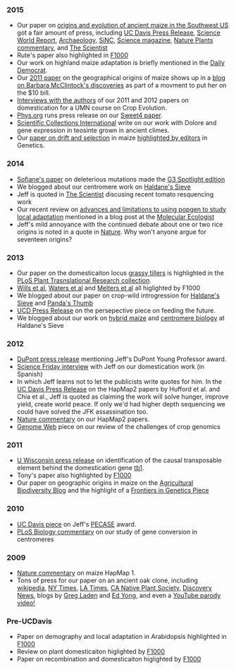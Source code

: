 ### 2015

* Our paper on [origins and evolution of ancient maize in the Southwest US](http://www.rilab.org/pdfs/fonseca2015.pdf) got a fair amount of press, including [UC Davis Press Release](http://news.ucdavis.edu/search/news_detail.lasso?id=11124), [Science World Report](http://www.scienceworldreport.com/articles/21122/20150112/origins-maize-dna-tests-reveal-two-paths.htm), [Archaeology](http://www.archaeology.org/news/2879-150108-southwest-corn-dna), [SiNC](http://www.agenciasinc.es/Noticias/El-maiz-entro-en-el-suroeste-de-EE-UU-hace-4.000-anos-a-traves-de-la-montana), [Science magazine](http://news.sciencemag.org/archaeology/2015/01/how-corn-became-corn), [Nature Plants commentary](http://www.nature.com/articles/nplants20149), and [The Scientist](http://www.the-scientist.com/?articles.view/articleNo/41865/title/Corn-Chronicle/)   
* Rute's paper also highlighted in [F1000](https://vpn.lib.ucdavis.edu/prime/,DanaInfo=f1000.com+725299665)  
* Our work on highland maize adaptation is briefly mentioned in the [Daily Democrat](http://www.dailydemocrat.com/general-news/20150110/uc-davis-scientists-work-to-id-food-crops-that-can-survive-global-warming).  
* Our [2011 paper](http://media.wix.com/ugd/fe9228_4916e7f7acec4aee869da040d519e0be.pdf) on the geographical origins of maize shows up in a [blog on Barbara McClintock's discoveries](http://www.barbaraonthebill.com/discoveries/) as part of a movment to put her on the $10 bill.  
* [Interviews with the authors](http://morrell-lab.cfans.umn.edu/interviews/interviews.htm) of our 2011 and 2012 papers on domestication for a UMN course on Crop Evolution.
* [Phys.org](http://phys.org/news/2015-11-higher-yielding-crops-sugar-import.html) runs press release on our [Sweet4 paper](http://www.nature.com/ng/journal/vaop/ncurrent/full/ng.3422.html). 
* [Scientific Collections International](http://blog.scicoll.org/2015/11/teosinte-today-maize-tomorrow.html) write on our work with Dolore and gene expression in teosinte grown in ancient climes.
* Our [paper on drift and selection](http://www.genetics.org/content/201/3/1201) in maize [highlighted by editors](http://www.genetics.org/content/201/3/NP?etoc) in Genetics.

### 2014

* [Sofiane's paper](http://www.g3journal.org/content/4/1/163.full) on deleterious mutations made the [G3 Spotlight edition](http://www.genetics-gsa.org/pdf/Webspotlights/GSA_WebSpotlight2014_G3.pdf)  
* We blogged about our centromere work on [Haldane's Sieve](http://haldanessieve.org/2014/05/21/author-post-diversity-and-evolution-of-centromere-repeats-in-the-maize-genome/)  
* Jeff is quoted in [The Scientist](http://www.the-scientist.com/?articles.view/articleNo/41194/title/360-Degree-View-of-the-Tomato/) discusing recent tomato resquencing work 
* Our recent review on [advances and limitations to using popgen to study local adaptation](http://www.rilab.org/pdfs/tiffin2014.pdf) mentioned in a blog post at the [Molecular Ecologist](http://www.molecularecologist.com/2014/10/how-many-markers-does-it-take-to-make-a-dataset-genomic/)  
* Jeff's mild annoyance with the continued debate about one or two rice origins is noted in a quote in [Nature](http://www.nature.com/nature/journal/v514/n7524_supp/full/514S58a.html). Why won't anyone argue for seventeen origins?


### 2013

* Our paper on the domesticaiton locus [grassy tillers](http://journals.plos.org/ploscollections/article?id=10.1371/journal.pgen.1003604) is highlighted in the [PLoS Plant Trasnslational Research collection](http://www.ploscollections.org/article/browse/issue/info:doi/10.1371/issue.pcol.v01.i25).  
* [Wills et al](http://f1000.com/prime/718032804), [Waters et al](http://f1000.com/prime/718173166) and [Melters et al](http://f1000.com/prime/717979865) all higlighted by F1000  
* We blogged about our paper on crop-wild introgression for [Haldane's Sieve](http://haldanessieve.org/2012/08/23/our-paper-the-genomic-signature-of-crop-wild-introgression-in-maize/) and [Panda's Thumb](http://pandasthumb.org/archives/2013/05/press-release-t.html)  
* [UCD Press Release](http://ucdaviscaes.wordpress.com/2013/07/10/agriculture-feeding-the-future/) on the persepective piece on feeding the future.  
* We blogged about our work on [hybrid maize](http://haldanessieve.org/2013/08/12/our-paper-the-genomic-impacts-of-drift-and-selection-for-hybrid-performance-in-maize/) and [centromere biology](http://haldanessieve.org/2012/09/27/our-paper-comparative-analysis-of-tandem-repeats-from-hundreds-of-species-reveals-unique-insights-into-centromere-evolution/) at Haldane's Sieve  

### 2012

* [DuPont press release](http://www2.dupont.com/media/en-us/news-events/july/dupont-recognizes-young-professors.html) mentioning Jeff's DuPont Young Professor award.  
* [Science Friday interview](http://www.sciencefriday.com/blogs/06/11/2012/podcast-6-de-scifri.html?audience=3&series=24) with Jeff on our domestication work (in Spanish)  
* In which Jeff learns not to let the publicists write quotes for him. In the [UC Davis Press Release](http://news.ucdavis.edu/search/news_detail.lasso?id=10267) on the HapMap2 papers by Hufford et al. and Chia et al., Jeff is quoted as claiming the work will solve hunger, improve yield, create world peace. If only we'd had higher depth sequencing we could have solved the JFK assassination too.  
* [Nature commentary](http://www.nature.com/ng/journal/v44/n7/full/ng.2326.html) on our HapMap2 papers.  
* [Genome Web](https://www.genomeweb.com/sequencing/genomeweb-feature-plant-studies-genome-size-poses-unique-challenges) piece on our review of the challenges of crop genomics

###  2011

* [U Wisconsin press release](http://www.news.wisc.edu/19804) on identification of the causal transposable element behind the domestication gene [tb1](http://www.ncbi.nlm.nih.gov/pubmed/21946354).  
* Tony's paper also highlighted by [F1000](http://f1000.com/prime/13357167)  
* Our paper on geographic origins in maize on the [Agricultural Biodiversity Blog](http://agro.biodiver.se/2011/01/maize-mystery-solved/) and the highlight of a [Frontiers in Genetics Piece](http://www.ncbi.nlm.nih.gov/pmc/articles/PMC3268606/)  

###  2010

* [UC Davis piece](http://news.ucdavis.edu/search/news_detail.lasso?id=9679) on Jeff's [PECASE](https://www.whitehouse.gov/administration/eop/ostp/pressroom/11052010) award.
* [PLoS Biology commentary](http://www.plosbiology.org/article/info%3Adoi%2F10.1371%2Fjournal.pbio.1000326) on our study of gene conversion in centromeres

###  2009

* [Nature commentary](http://www.nature.com/news/2009/091119/full/news.2009.1098.html) on maize HapMap 1.  
* Tons of press for our paper on an ancient oak clone, including [wikipedia](https://en.wikipedia.org/wiki/List_of_oldest_trees), [NY Times](http://www.nytimes.com/2010/01/05/science/05clone.html?_r=0), [LA Times](http://articles.latimes.com/2009/dec/22/science/la-sci-oak23-2009dec23), [CA Native Plant Society](http://www.cnps-sgm.org/newsletters/files//Paintbrush-2010-02-1003-00.pdf), [Discovery News](http://news.discovery.com/earth/plants/ancient-tree-jurupa-oak-california.htm), blogs by [Greg Laden](http://scienceblogs.com/gregladen/2010/01/02/out-of-place-oak-is-13-thousan/) and [Ed Yong](http://phenomena.nationalgeographic.com/2009/12/26/the-13000-year-old-tree-that-survives-by-cloning-itself/), and even a [YouTube parody video!](http://www.youtube.com/watch?v=nPiiGvvd3lA)

###  Pre-UCDavis

* Paper on demography and local adaptation in Arabidopsis highlighted in [F1000](http://f1000.com/prime/1120459)  
* Review on plant domesticaiton higlighted by [F1000](http://f1000.com/prime/1088796)  
* Paper on recombination and domesticaiton higlighted by [F1000](http://f1000.com/prime/1017803)  


